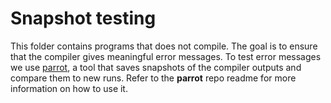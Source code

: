 # Snapshot testing

This folder contains programs that does not compile. The goal is to ensure that the compiler gives meaningful error messages.
To test error messages we use [parrot](https://github.com/CharlyCst/parrot), a tool that saves snapshots of the compiler outputs and compare them to new runs. Refer to the **parrot** repo readme for more information on how to use it.
